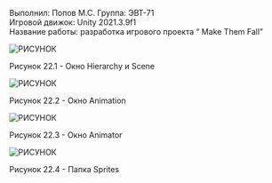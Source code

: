 Выполнил: Попов М.С.
Группа: ЭВТ-71  
Игровой движок: Unity 2021.3.9f1  
Название работы: разработка игрового проекта “ Make Them Fall”




![РИСУНОК](https://gspics.org/images/2022/12/03/0Xe7kL.png)  

Рисунок 22.1 - Окно Hierarchy и Scene

![РИСУНОК](https://gspics.org/images/2022/12/03/0Xe54y.png)  

Рисунок 22.2 - Окно Animation

![РИСУНОК](https://gspics.org/images/2022/12/03/0XeORD.png)  

Рисунок 22.3 - Окно Animator

![РИСУНОК](https://gspics.org/images/2022/12/03/0Xeyy3.png)  

Рисунок 22.4 - Папка Sprites